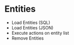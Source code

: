 # Entities


* Load Entities (SQL)
* Load Entities (JSON)
* Execute actions on entity list
* Remove Entities


